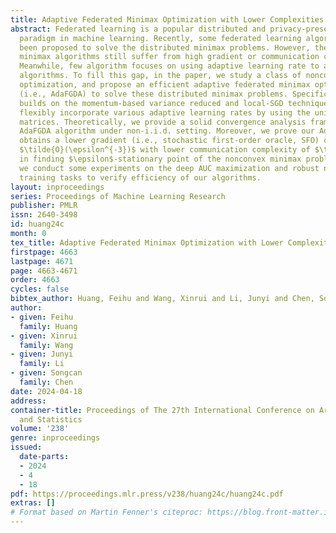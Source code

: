```yaml
---
title: Adaptive Federated Minimax Optimization with Lower Complexities
abstract: Federated learning is a popular distributed and privacy-preserving learning
  paradigm in machine learning. Recently, some federated learning algorithms have
  been proposed to solve the distributed minimax problems. However, these federated
  minimax algorithms still suffer from high gradient or communication complexity.
  Meanwhile, few algorithm focuses on using adaptive learning rate to accelerate these
  algorithms. To fill this gap, in the paper, we study a class of nonconvex minimax
  optimization, and propose an efficient adaptive federated minimax optimization algorithm
  (i.e., AdaFGDA) to solve these distributed minimax problems. Specifically, our AdaFGDA
  builds on the momentum-based variance reduced and local-SGD techniques, and it can
  flexibly incorporate various adaptive learning rates by using the unified adaptive
  matrices. Theoretically, we provide a solid convergence analysis framework for our
  AdaFGDA algorithm under non-i.i.d. setting. Moreover, we prove our AdaFGDA algorithm
  obtains a lower gradient (i.e., stochastic first-order oracle, SFO) complexity of
  $\tilde{O}(\epsilon^{-3})$ with lower communication complexity of $\tilde{O}(\epsilon^{-2})$
  in finding $\epsilon$-stationary point of the nonconvex minimax problems. Experimentally,
  we conduct some experiments on the deep AUC maximization and robust neural network
  training tasks to verify efficiency of our algorithms.
layout: inproceedings
series: Proceedings of Machine Learning Research
publisher: PMLR
issn: 2640-3498
id: huang24c
month: 0
tex_title: Adaptive Federated Minimax Optimization with Lower Complexities
firstpage: 4663
lastpage: 4671
page: 4663-4671
order: 4663
cycles: false
bibtex_author: Huang, Feihu and Wang, Xinrui and Li, Junyi and Chen, Songcan
author:
- given: Feihu
  family: Huang
- given: Xinrui
  family: Wang
- given: Junyi
  family: Li
- given: Songcan
  family: Chen
date: 2024-04-18
address:
container-title: Proceedings of The 27th International Conference on Artificial Intelligence
  and Statistics
volume: '238'
genre: inproceedings
issued:
  date-parts:
  - 2024
  - 4
  - 18
pdf: https://proceedings.mlr.press/v238/huang24c/huang24c.pdf
extras: []
# Format based on Martin Fenner's citeproc: https://blog.front-matter.io/posts/citeproc-yaml-for-bibliographies/
---
```

